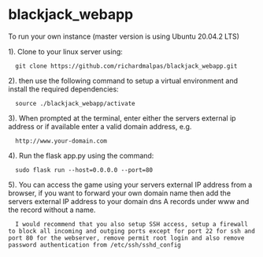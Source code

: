 # blackjack_webapp

To run your own instance (master version is using Ubuntu 20.04.2 LTS)


1).   Clone to your linux server using: 
      
      git clone https://github.com/richardmalpas/blackjack_webapp.git

2).   then use the following command to setup a virtual environment and install the required dependencies:
      
      source ./blackjack_webapp/activate

3).   When prompted at the terminal, enter either the servers external ip address or if available enter a valid domain address, e.g.
     
      http://www.your-domain.com

4).   Run the flask app.py using the command:
      
      sudo flask run --host=0.0.0.0 --port=80
      
5).   You can access the game using your servers external IP address from a browser, if you want to forward your own domain name
      then add the servers external IP address to your domain dns A records under www and the record without a name.

      I would recommend that you also setup SSH access, setup a firewall to block all incoming and outging ports except for port 22 for ssh and port 80 for the webserver, remove permit root login and also remove password authentication from /etc/ssh/sshd_config
